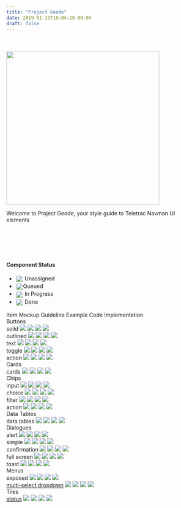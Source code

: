 ```yaml
---
title: "Project Geode"
date: 2019-01-23T10:04:28-08:00
draft: false
---
```


<div style="margin-bottom: 100px;">
    <div style="display: flex; align-items: center; margin-top: 50px;">
        <img src="/logo_name1.png" alt="" width="400">
    </div>
    <p>Welcome to Project Geode, your style guide to Teletrac Navman UI elements<p>
</div>

<h4>Component Status</h4>
<div class="component-status-legend">
  <ul>
    <li><span><img src="svgs/cs-circle.svg" style="margin: 2px; display: inline; vertical-align: middle;"> Unassigned</span></li>
    <li><span><img src="svgs/cs-queue.svg" style="margin: 2px; display: inline; vertical-align: middle;">Queued</span></li>
    <li><span><img src="svgs/cs-progress.svg" style="margin: 2px; display: inline; vertical-align: middle;"> In Progress</span></li>
    <li><span><img src="svgs/cs-done.svg" style="margin: 2px; display: inline; vertical-align: middle;"> Done</span></li>
  </ul>
</div>
<div class="component-status-table">
  <div class="component-status-row-main-header">
    <span>Item</span>
    <span>Mockup</span>
    <span>Guideline</span>
    <span>Example Code</span>
    <span>Implementation</span>
  </div>
  <div class="component-status-row-section-header">
    <span>Buttons</span>
  </div>
  <div class="component-status-row">
    <span>solid</span>
    <img src="svgs/cs-circle.svg">
    <img src="svgs/cs-circle.svg">
    <img src="svgs/cs-circle.svg">
    <img src="svgs/cs-circle.svg">
  </div>
  <div class="component-status-row">
    <span>outlined</span>
    <img src="svgs/cs-circle.svg">
    <img src="svgs/cs-circle.svg">
    <img src="svgs/cs-circle.svg">
    <img src="svgs/cs-circle.svg">
  </div>
  <div class="component-status-row">
    <span>text</span>
    <img src="svgs/cs-circle.svg">
    <img src="svgs/cs-circle.svg">
    <img src="svgs/cs-circle.svg">
    <img src="svgs/cs-circle.svg">
  </div>
  <div class="component-status-row">
    <span>toggle</span>
    <img src="svgs/cs-circle.svg">
    <img src="svgs/cs-circle.svg">
    <img src="svgs/cs-circle.svg">
    <img src="svgs/cs-circle.svg">
  </div>
  <div class="component-status-row">
    <span>action</span>
    <img src="svgs/cs-circle.svg">
    <img src="svgs/cs-circle.svg">
    <img src="svgs/cs-circle.svg">
    <img src="svgs/cs-circle.svg">
  </div>
  <div class="component-status-row-section-header">
    <span>Cards</span>
  </div>
  <div class="component-status-row">
    <span>cards</span>
    <img src="svgs/cs-circle.svg">
    <img src="svgs/cs-circle.svg">
    <img src="svgs/cs-circle.svg">
    <img src="svgs/cs-circle.svg">
  </div>
  <div class="component-status-row-section-header">
    <span>Chips</span>
  </div>
  <div class="component-status-row">
    <span>input</span>
    <img src="svgs/cs-circle.svg">
    <img src="svgs/cs-circle.svg">
    <img src="svgs/cs-circle.svg">
    <img src="svgs/cs-circle.svg">
  </div>
  <div class="component-status-row">
    <span>choice</span>
    <img src="svgs/cs-circle.svg">
    <img src="svgs/cs-circle.svg">
    <img src="svgs/cs-circle.svg">
    <img src="svgs/cs-circle.svg">
  </div>
  <div class="component-status-row">
    <span>filter</span>
    <img src="svgs/cs-circle.svg">
    <img src="svgs/cs-circle.svg">
    <img src="svgs/cs-circle.svg">
    <img src="svgs/cs-circle.svg">
  </div>
  <div class="component-status-row">
    <span>action</span>
    <img src="svgs/cs-circle.svg">
    <img src="svgs/cs-circle.svg">
    <img src="svgs/cs-circle.svg">
    <img src="svgs/cs-circle.svg">
  </div>
  <div class="component-status-row-section-header">
    <span>Data Tables</span>
  </div>
  <div class="component-status-row">
    <span>data tables</span>
    <img src="svgs/cs-circle.svg">
    <img src="svgs/cs-circle.svg">
    <img src="svgs/cs-circle.svg">
    <img src="svgs/cs-circle.svg">
  </div>
  <div class="component-status-row-section-header">
    <span>Dialogues</span>
  </div>
  <div class="component-status-row">
    <span>alert</span>
    <img src="svgs/cs-circle.svg">
    <img src="svgs/cs-circle.svg">
    <img src="svgs/cs-circle.svg">
    <img src="svgs/cs-circle.svg">
  </div>
  <div class="component-status-row">
    <span>simple</span>
    <img src="svgs/cs-circle.svg">
    <img src="svgs/cs-circle.svg">
    <img src="svgs/cs-circle.svg">
    <img src="svgs/cs-circle.svg">
  </div>
  <div class="component-status-row">
    <span>confirmation</span>
    <img src="svgs/cs-circle.svg">
    <img src="svgs/cs-circle.svg">
    <img src="svgs/cs-circle.svg">
    <img src="svgs/cs-circle.svg">
  </div>
  <div class="component-status-row">
    <span>full screen</span>
    <img src="svgs/cs-circle.svg">
    <img src="svgs/cs-circle.svg">
    <img src="svgs/cs-circle.svg">
    <img src="svgs/cs-circle.svg">
  </div>
  <div class="component-status-row">
    <span>toast</span>
    <img src="svgs/cs-circle.svg">
    <img src="svgs/cs-circle.svg">
    <img src="svgs/cs-circle.svg">
    <img src="svgs/cs-circle.svg">
  </div>
  <div class="component-status-row-section-header">
    <span>Menus</span>
  </div>
  <div class="component-status-row">
    <span>exposed</span>
    <img src="svgs/cs-circle.svg">
    <img src="svgs/cs-circle.svg">
    <img src="svgs/cs-circle.svg">
    <img src="svgs/cs-circle.svg">
  </div>
  <div class="component-status-row">
    <span><a href='{{< ref "/components/menus/multi_select_dropdown.md" >}}'>multi-select dropdown</a></span>
    <img src="svgs/cs-done.svg">
    <img src="svgs/cs-progress.svg">
    <img src="svgs/cs-done.svg">
    <img src="svgs/cs-progress.svg">
  </div>
  <div class="component-status-row-section-header">
    <span>Tiles</span>
  </div>
  <div class="component-status-row">
    <span><a href='{{< ref "/components/tiles.md" >}}'>status</a></span>
    <img src="svgs/cs-done.svg">
    <img src="svgs/cs-progress.svg">
    <img src="svgs/cs-done.svg">
    <img src="svgs/cs-progress.svg">
  </div>
</div>
